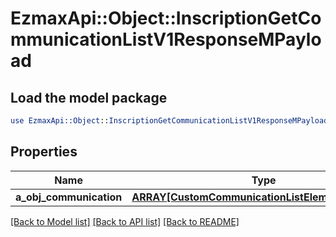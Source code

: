 # EzmaxApi::Object::InscriptionGetCommunicationListV1ResponseMPayload

## Load the model package
```perl
use EzmaxApi::Object::InscriptionGetCommunicationListV1ResponseMPayload;
```

## Properties
Name | Type | Description | Notes
------------ | ------------- | ------------- | -------------
**a_obj_communication** | [**ARRAY[CustomCommunicationListElementResponse]**](CustomCommunicationListElementResponse.md) |  | 

[[Back to Model list]](../README.md#documentation-for-models) [[Back to API list]](../README.md#documentation-for-api-endpoints) [[Back to README]](../README.md)


